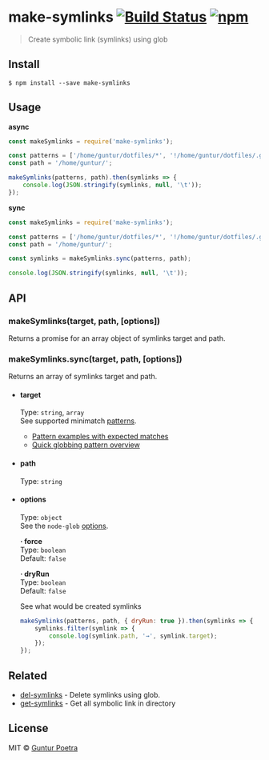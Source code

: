 # make-symlinks [![Build Status](https://travis-ci.org/iguntur/make-symlinks.svg?branch=master)](https://travis-ci.org/iguntur/make-symlinks) [![npm](https://img.shields.io/npm/v/make-symlinks.svg?style=flat-square)](https://npmjs.com/package/make-symlinks)

> Create symbolic link (symlinks) using glob


## Install

```
$ npm install --save make-symlinks
```


## Usage

__async__

``` js
const makeSymlinks = require('make-symlinks');

const patterns = ['/home/guntur/dotfiles/*', '!/home/guntur/dotfiles/.git'];
const path = '/home/guntur/';

makeSymlinks(patterns, path).then(symlinks => {
    console.log(JSON.stringify(symlinks, null, '\t'));
});
```

__sync__

``` js
const makeSymlinks = require('make-symlinks');

const patterns = ['/home/guntur/dotfiles/*', '!/home/guntur/dotfiles/.git'];
const path = '/home/guntur/';

const symlinks = makeSymlinks.sync(patterns, path);

console.log(JSON.stringify(symlinks, null, '\t'));
```


## API

### makeSymlinks(target, path, [options])

Returns a promise for an array object of symlinks target and path.

### makeSymlinks.sync(target, path, [options])

Returns an array of symlinks target and path.

- #### target
    Type: `string`, `array`<br>
    See supported minimatch [patterns](https://github.com/isaacs/minimatch#usage).

    - [Pattern examples with expected matches](https://github.com/sindresorhus/multimatch/blob/master/test.js)
    - [Quick globbing pattern overview](https://github.com/sindresorhus/multimatch#globbing-patterns)

- #### path
    Type: `string`

- #### options
    Type: `object` <br>
    See the `node-glob` [options](https://github.com/isaacs/node-glob#options).

    **&middot; force** <br>
    Type: `boolean`<br>
    Default: `false` <br>

    **&middot; dryRun** <br>
    Type: `boolean`<br>
    Default: `false` <br>

    See what would be created symlinks
    ```js
    makeSymlinks(patterns, path, { dryRun: true }).then(symlinks => {
        symlinks.filter(symlink => {
            console.log(symlink.path, '→', symlink.target);
        });
    });
    ```


## Related

- [del-symlinks](https://github.com/iguntur/del-symlinks) - Delete symlinks using glob.
- [get-symlinks](https://github.com/iguntur/get-symlinks) - Get all symbolic link in directory


## License

MIT © [Guntur Poetra](http://guntur.starmediateknik.com)

